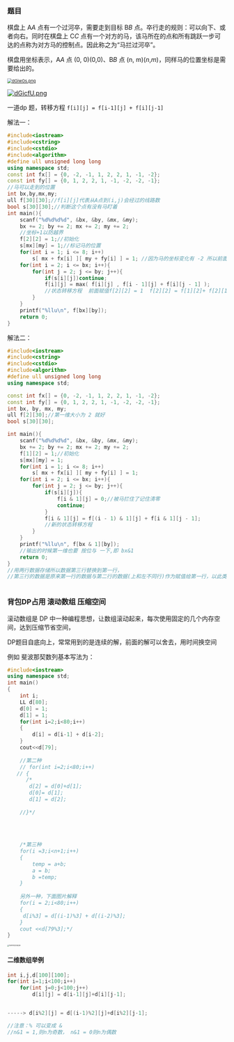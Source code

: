 ### 题目

棋盘上 A*A* 点有一个过河卒，需要走到目标 B*B* 点。卒行走的规则：可以向下、或者向右。同时在棋盘上 C*C* 点有一个对方的马，该马所在的点和所有跳跃一步可达的点称为对方马的控制点。因此称之为“马拦过河卒”。

棋盘用坐标表示，A*A* 点 (0, 0)(0,0)、B*B* 点 (n, m)(*n*,*m*)，同样马的位置坐标是需要给出的。

<a href="https://imgchr.com/i/dGiwOs"><img src="https://s1.ax1x.com/2020/08/20/dGiwOs.png" alt="dGiwOs.png" border="0" style="zoom: 67%;" ></a>

<a href="https://imgchr.com/i/dGicfU"><img src="https://s1.ax1x.com/2020/08/20/dGicfU.png" alt="dGicfU.png" border="0"  ></a>

一道dp 题，转移方程 `f[i][j] = f[i-1][j] + f[i][j-1]`

解法一：

```c++
#include<iostream>
#include<cstring>
#include<cstdio>
#include<algorithm>
#define ull unsigned long long
using namespace std;
const int fx[] = {0, -2, -1, 1, 2, 2, 1, -1, -2};
const int fy[] = {0, 1, 2, 2, 1, -1, -2, -2, -1};
//马可以走到的位置
int bx,by,mx,my;
ull f[30][30];//f[i][j]代表从A点到(i,j)会经过的线路数
bool s[30][30];//判断这个点有没有马盯着
int main(){
    scanf("%d%d%d%d", &bx, &by, &mx, &my);
    bx += 2; by += 2; mx += 2; my += 2;
    //坐标+1以防越界
    f[2][2] = 1;//初始化
    s[mx][my] = 1;//标记马的位置
    for(int i = 1; i <= 8; i++)
        s[ mx + fx[i] ][ my + fy[i] ] = 1; //因为马的坐标变化有 -2 所以前面要加上2
    for(int i = 2; i <= bx; i++){
        for(int j = 2; j <= by; j++){
            if(s[i][j])continue;
            f[i][j] = max( f[i][j] , f[i - 1][j] + f[i][j - 1] ); 
            //状态转移方程  前面赋值f[2][2] = 1  f[2][2] = f[1][2]+ f[2][1] 后面都是0，所以要用max取最大
        }
    }
    printf("%llu\n", f[bx][by]);
    return 0;
} 
```

解法二：

```c++
#include<iostream>
#include<cstring>
#include<cstdio>
#include<algorithm>
#define ull unsigned long long
using namespace std;

const int fx[] = {0, -2, -1, 1, 2, 2, 1, -1, -2};
const int fy[] = {0, 1, 2, 2, 1, -1, -2, -2, -1};
int bx, by, mx, my;
ull f[2][30];//第一维大小为 2 就好
bool s[30][30];

int main(){
    scanf("%d%d%d%d", &bx, &by, &mx, &my);
    bx += 2; by += 2; mx += 2; my += 2;
    f[1][2] = 1;//初始化
    s[mx][my] = 1;
    for(int i = 1; i <= 8; i++)
        s[ mx + fx[i] ][ my + fy[i] ] = 1;
    for(int i = 2; i <= bx; i++){
        for(int j = 2; j <= by; j++){
            if(s[i][j]){
                f[i & 1][j] = 0;//被马拦住了记住清零
                continue;
            }
            f[i & 1][j] = f[(i - 1) & 1][j] + f[i & 1][j - 1]; 
            //新的状态转移方程
        }
    }
    printf("%llu\n", f[bx & 1][by]);
    //输出的时候第一维也要 按位与 一下,即 bx&1
    return 0;
} 
//用两行数据存储所以数据第三行替换到第一行，
//第三行的数据是原来第一行的数据与第二行的数据(上和左不同行)作为赋值给第一行，以此类推



```



### 背包DP占用 滚动数组 压缩空间

滚动数组是 DP 中一种编程思想，让数组滚动起来，每次使用固定的几个内存空间，达到压缩节省空间，

DP题目自底向上，常常用到的是连续的解，前面的解可以舍去，用时间换空间

例如 斐波那契数列基本写法为：

```c++
#include<iostream>
using namespace std;
int main()
{
    int i;
    LL d[80];
    d[0] = 1;
    d[1] = 1;
    for(int i=2;i<80;i++)
    {
        d[i] = d[i-1] + d[i-2];
    }
    cout<<d[79];
    
    //第二种
    // for(int i=2;i<80;i++)
   // {
      /* 
       d[2] = d[0]+d[1];
       d[0]= d[1];
       d[1] = d[2];
      
    //}*/
    
    
    
    
    /*第三种
    for(i =3;i<n+1;i++)
    {
    	temp = a+b;
    	a = b;
    	b =temp;
    }
    
    另外一种，下面图片解释
    for(i = 2;i<80;i++)
    {
     d[i%3] = d[(i-1)%3] + d[(i-2)%3];
    }
    cout <<d[79%3];*/
}
```

<img src="https://s1.ax1x.com/2020/08/20/dG1SfJ.jpg" alt="1597913339229" border="0" style="zoom:25%;" >

#### 二维数组举例

```c++
int i,j,d[100][100];
for(int i=1;i<100;i++)
    for(int j=0;j<100;j++)
        d[i][j] = d[i-1][j]+d[i][j-1];


-----> d[i%2][j] = d[(i-1)%2][j]+d[i%2][j-1];

//注意：% 可以变成 & 
//n&1 = 1,则n为奇数， n&1 = 0则n为偶数

```









